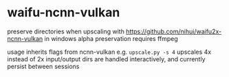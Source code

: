 # waifu-ncnn-vulkan
preserve directories when upscaling with https://github.com/nihui/waifu2x-ncnn-vulkan in windows
alpha preservation requires ffmpeg

usage inherits flags from ncnn-vulkan e.g. ```upscale.py -s 4``` upscales 4x instead of 2x
input/output dirs are handled interactively, and currently persist between sessions
